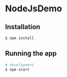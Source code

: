 # NodeJsDemo
## Installation

```bash
$ npm install
```

## Running the app

```bash
# development
$ npm start
